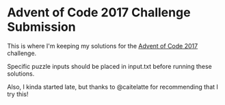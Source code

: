 # Advent of Code 2017 Challenge Submission

This is where I'm keeping my solutions for the [Advent of Code 2017](http://adventofcode.com/2017/) challenge.

Specific puzzle inputs should be placed in input.txt before running these solutions.

Also, I kinda started late, but thanks to @caitelatte for recommending that I try this!
